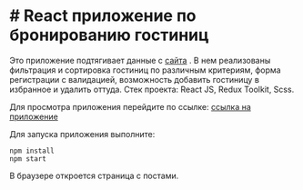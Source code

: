 # # React приложение по бронированию гостиниц

Это приложение подтягивает данные с [сайта](https://support.travelpayouts.com/hc/ru/articles/115000343268-API-%D0%B4%D0%B0%D0%BD%D0%BD%D1%8B%D1%85-%D0%BE%D1%82%D0%B5%D0%BB%D0%B5%D0%B9#price) . 
В нем реализованы фильтрация и сортировка гостиниц по различным критериям, форма регистрации с валидацией, возможность добавить гостиницу в избранное и удалить оттуда.
Стек проекта: React JS, Redux Toolkit, Scss.


Для просмотра приложения перейдите по ссылке:
[ссылка на приложение](https://hotel-blue.vercel.app/)


Для запуска приложения выполните:

```
npm install
npm start
```

В браузере откроется страница с постами.
